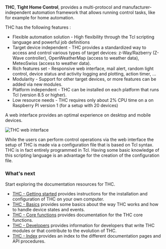 **THC**, **Tight Home Control**, provides a multi-protocol and manufacturer-independent automation framework that allows running control tasks, like for example for home automation.

THC has the following features :

* Flexible automation solution - High flexibility through the Tcl scripting language and powerful job definitions
* Target device independent - THC provides a standardized way to access and control various types of target devices: z-Way/Razberry (Z-Wave controller), OpenWeatherMap (access to weather data), MeteoSwiss (access to weather data).
* Rich features set - Responsive web interface, mail alert, random light control, device status and activity logging and plotting, action timer, ...
* Modularity - Support for other target devices, or more features can be added via new modules.
* Platform independent - THC can be installed on each platform that runs Tcl (version 8.5 or higher).
* Low resource needs - THC requires only about 2% CPU time on a on Raspberry PI version 1 (for a setup with 20 devices)

A web interface provides an optimal experience on desktop and mobile devices.

![THC web interface](https://github.com/Drolla/thc_v1/blob/master/developper/doc/thc_Web.gif)

While the users can perform control operations via the web interface the setup of THC is made via a configuration file that is based on Tcl syntax.  THC is in fact entirely programmed in Tcl.  Having some basic knowledge of this scripting language is an advantage for the creation of the configuration file.


### What's next

Start exploring the documentation resources for THC.

* [THC - Getting started](https://github.com/Drolla/thc_v1/wiki/THC-Getting-started) provides instructions for the installation and configuration of THC on your own computer.
* [THC - Basics](https://github.com/Drolla/thc_v1/wiki/THC-Basics) provides some basics about the way THC works and how to handle device states and events.
* [THC - Core functions](https://github.com/Drolla/thc_v1/wiki/THC-Core-functions) provides documentation for the THC core functions.
* [THC - Developers](https://github.com/Drolla/thc_v1/wiki/THC-Developers) provides information for developers that write THC modules or that contribute to the evolution of THC.
* [THC - Index](https://github.com/Drolla/thc_v1/wiki/THC-Index) provides an index to the different documentation pages and API procedures.
 
